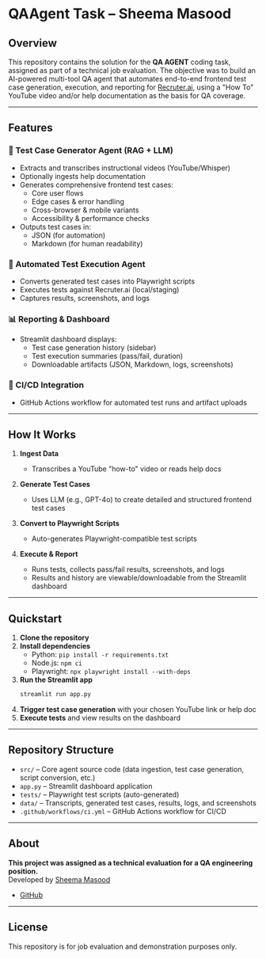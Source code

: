 # QAAgent Task – Sheema Masood

## Overview

This repository contains the solution for the **QA AGENT** coding task, assigned as part of a technical job evaluation. The objective was to build an AI-powered multi-tool QA agent that automates end-to-end frontend test case generation, execution, and reporting for [Recruter.ai](https://recruter.ai), using a "How To" YouTube video and/or help documentation as the basis for QA coverage.

---

## Features

### 🧩 Test Case Generator Agent (RAG + LLM)
- Extracts and transcribes instructional videos (YouTube/Whisper)
- Optionally ingests help documentation
- Generates comprehensive frontend test cases:
  - Core user flows
  - Edge cases & error handling
  - Cross-browser & mobile variants
  - Accessibility & performance checks
- Outputs test cases in:
  - JSON (for automation)
  - Markdown (for human readability)

### 🧩 Automated Test Execution Agent
- Converts generated test cases into Playwright scripts
- Executes tests against Recruter.ai (local/staging)
- Captures results, screenshots, and logs

### 📊 Reporting & Dashboard
- Streamlit dashboard displays:
  - Test case generation history (sidebar)
  - Test execution summaries (pass/fail, duration)
  - Downloadable artifacts (JSON, Markdown, logs, screenshots)

### 🚀 CI/CD Integration
- GitHub Actions workflow for automated test runs and artifact uploads

---

## How It Works

1. **Ingest Data**  
   - Transcribes a YouTube "how-to" video or reads help docs

2. **Generate Test Cases**  
   - Uses LLM (e.g., GPT-4o) to create detailed and structured frontend test cases

3. **Convert to Playwright Scripts**  
   - Auto-generates Playwright-compatible test scripts

4. **Execute & Report**  
   - Runs tests, collects pass/fail results, screenshots, and logs  
   - Results and history are viewable/downloadable from the Streamlit dashboard

---

## Quickstart

1. **Clone the repository**
2. **Install dependencies**  
   - Python: `pip install -r requirements.txt`  
   - Node.js: `npm ci`  
   - Playwright: `npx playwright install --with-deps`
3. **Run the Streamlit app**  
   ```bash
   streamlit run app.py
   ```
4. **Trigger test case generation** with your chosen YouTube link or help doc  
5. **Execute tests** and view results on the dashboard

---

## Repository Structure

- `src/` – Core agent source code (data ingestion, test case generation, script conversion, etc.)
- `app.py` – Streamlit dashboard application
- `tests/` – Playwright test scripts (auto-generated)
- `data/` – Transcripts, generated test cases, results, logs, and screenshots
- `.github/workflows/ci.yml` – GitHub Actions workflow for CI/CD

---

## About

**This project was assigned as a technical evaluation for a QA engineering position.**  
Developed by [Sheema Masood](https://www.linkedin.com/in/sheema-masood/)  
- [GitHub](https://github.com/sheemamasood381/)

---

## License

This repository is for job evaluation and demonstration purposes only.